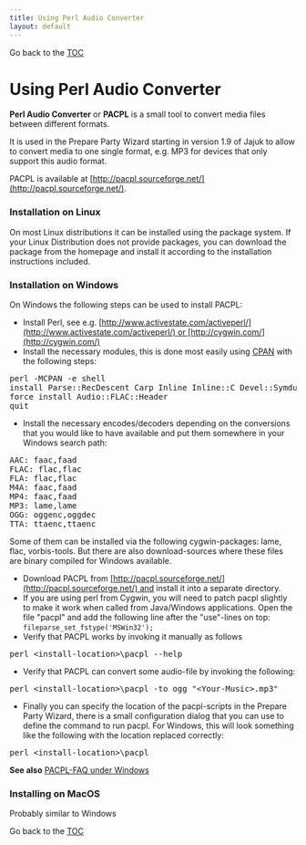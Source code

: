 ```yaml
---
title: Using Perl Audio Converter
layout: default
---
```

Go back to the [TOC](/manual/main.html)

# Using Perl Audio Converter

**Perl Audio Converter** or **PACPL** is a small tool to convert media files between different formats.

It is used in the Prepare Party Wizard starting in version 1.9 of Jajuk to allow to convert media to one single format, e.g. MP3 for devices that only support this audio format.

PACPL is available at [http://pacpl.sourceforge.net/](http://pacpl.sourceforge.net/).

### Installation on Linux
On most Linux distributions it can be installed using the package system. If your Linux Distribution does not provide packages, you can download the package from the homepage and install it according to the installation instructions included.

### Installation on Windows
On Windows the following steps can be used to install PACPL:

- Install Perl, see e.g. [http://www.activestate.com/activeperl/](http://www.activestate.com/activeperl/) or [http://cygwin.com/](http://cygwin.com/)
- Install the necessary modules, this is done most easily using [CPAN](http://www.cpan.org/) with the following steps:
<pre>
perl -MCPAN -e shell
install Parse::RecDescent Carp Inline Inline::C Devel::Symdump Switch Pod::Coverage Test::Pod::Coverage MP3::Info Audio::Musepack Audio::WMA MP3::Tag Ogg::Vorbis::Header IO::String MP4::Info Audio::APETags CDDB_get
force install Audio::FLAC::Header
quit
</pre>

- Install the necessary encodes/decoders depending on the conversions that you would like to have available and put them somewhere in your Windows search path:
<pre>
AAC: faac,faad
FLAC: flac,flac
FLA: flac,flac
M4A: faac,faad
MP4: faac,faad
MP3: lame,lame
OGG: oggenc,oggdec
TTA: ttaenc,ttaenc
</pre>

Some of them can be installed via the following cygwin-packages: lame, flac, vorbis-tools. But there are also download-sources where these files are binary compiled for Windows available.

- Download PACPL from [http://pacpl.sourceforge.net/](http://pacpl.sourceforge.net/) and install it into a separate directory.
- If you are using perl from Cygwin, you will need to patch pacpl slightly to make it work when called from Java/Windows applications. Open the file "pacpl" and add the following line after the "use"-lines on top: ``fileparse_set_fstype('MSWin32');``
- Verify that PACPL works by invoking it manually as follows
<pre>
perl &lt;install-location&gt;\pacpl --help
</pre>
- Verify that PACPL can convert some audio-file by invoking the following:
<pre>
perl &lt;install-location&gt;\pacpl -to ogg "&lt;Your-Music&gt;.mp3"
</pre>
- Finally you can specify the location of the pacpl-scripts in the Prepare Party Wizard, there is a small configuration dialog that you can use to define the command to run pacpl. For Windows, this will look something like the following with the location replaced correctly:
<pre>
perl &lt;install-location&gt;\pacpl
</pre>

**See also** [PACPL-FAQ under Windows](http://pacpl.sourceforge.net/faq.html)

### Installing on MacOS
Probably similar to Windows

Go back to the [TOC](/manual/main.html)